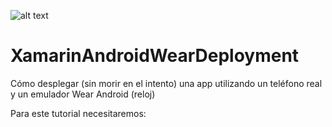 ![alt text](https://www.blueboltsolutions.com/Portals/0/ContentImages/Logos/Xamarin%20Logo.png)
# XamarinAndroidWearDeployment
Cómo desplegar (sin morir en el intento) una app utilizando un teléfono real y un emulador Wear Android (reloj)


Para este tutorial necesitaremos:

